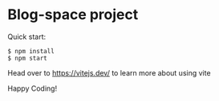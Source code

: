 # Blog-space project

Quick start:

```
$ npm install
$ npm start
````

Head over to https://vitejs.dev/ to learn more about using vite

Happy Coding!
